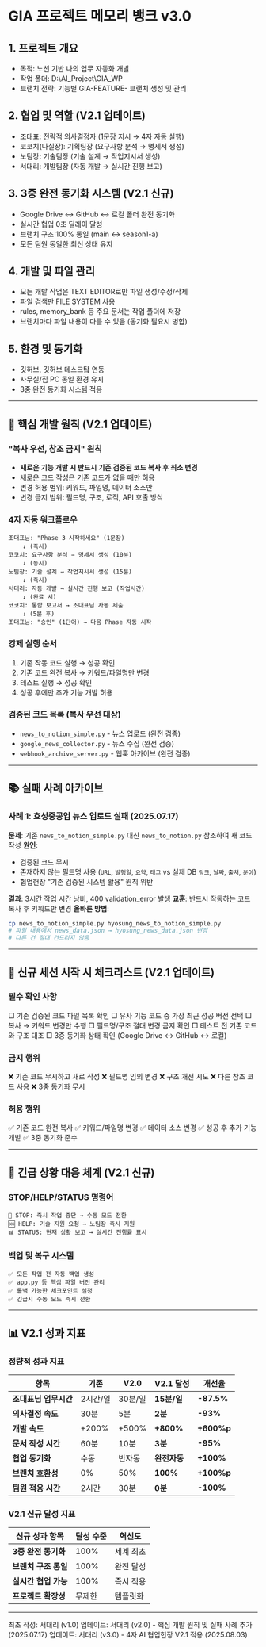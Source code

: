 # GIA 프로젝트 메모리 뱅크 v3.0

## 1. 프로젝트 개요
- 목적: 노션 기반 나의 업무 자동화 개발
- 작업 폴더: D:\AI_Project\GIA_WP
- 브랜치 전략: 기능별 GIA-FEATURE- 브랜치 생성 및 관리

## 2. 협업 및 역할 (V2.1 업데이트)
- 조대표: 전략적 의사결정자 (1문장 지시 → 4자 자동 실행)
- 코코치(나실장): 기획팀장 (요구사항 분석 → 명세서 생성)
- 노팀장: 기술팀장 (기술 설계 → 작업지시서 생성)
- 서대리: 개발팀장 (자동 개발 → 실시간 진행 보고)

## 3. 3중 완전 동기화 시스템 (V2.1 신규)
- Google Drive ↔ GitHub ↔ 로컬 폴더 완전 동기화
- 실시간 협업 0초 딜레이 달성
- 브랜치 구조 100% 통일 (main ↔ season1-a)
- 모든 팀원 동일한 최신 상태 유지

## 4. 개발 및 파일 관리
- 모든 개발 작업은 TEXT EDITOR로만 파일 생성/수정/삭제
- 파일 검색만 FILE SYSTEM 사용
- rules, memory_bank 등 주요 문서는 작업 폴더에 저장
- 브랜치마다 파일 내용이 다를 수 있음 (동기화 필요시 병합)

## 5. 환경 및 동기화
- 깃허브, 깃허브 데스크탑 연동
- 사무실/집 PC 동일 환경 유지
- 3중 완전 동기화 시스템 적용

---

## 🚨 **핵심 개발 원칙 (V2.1 업데이트)**

### **"복사 우선, 창조 금지" 원칙**
- **새로운 기능 개발 시 반드시 기존 검증된 코드 복사 후 최소 변경**
- 새로운 코드 작성은 기존 코드가 없을 때만 허용
- 변경 허용 범위: 키워드, 파일명, 데이터 소스만
- 변경 금지 범위: 필드명, 구조, 로직, API 호출 방식

### **4자 자동 워크플로우**
```
조대표님: "Phase 3 시작하세요" (1문장)
    ↓ (즉시)
코코치: 요구사항 분석 → 명세서 생성 (10분)
    ↓ (동시)
노팀장: 기술 설계 → 작업지시서 생성 (15분)
    ↓ (즉시)
서대리: 자동 개발 → 실시간 진행 보고 (작업시간)
    ↓ (완료 시)
코코치: 통합 보고서 → 조대표님 자동 제출
    ↓ (5분 후)
조대표님: "승인" (1단어) → 다음 Phase 자동 시작
```

### **강제 실행 순서**
1. 기존 작동 코드 실행 → 성공 확인
2. 기존 코드 완전 복사 → 키워드/파일명만 변경
3. 테스트 실행 → 성공 확인
4. 성공 후에만 추가 기능 개발 허용

### **검증된 코드 목록 (복사 우선 대상)**
- `news_to_notion_simple.py` - 뉴스 업로드 (완전 검증)
- `google_news_collector.py` - 뉴스 수집 (완전 검증)
- `webhook_archive_server.py` - 웹훅 아카이브 (완전 검증)

---

## 📚 **실패 사례 아카이브**

### **사례 1: 효성중공업 뉴스 업로드 실패 (2025.07.17)**
**문제**: 기존 `news_to_notion_simple.py` 대신 `news_to_notion.py` 참조하여 새 코드 작성
**원인**: 
- 검증된 코드 무시
- 존재하지 않는 필드명 사용 (`URL`, `발행일`, `요약`, `태그` vs 실제 DB `링크`, `날짜`, `출처`, `분야`)
- 협업헌장 "기존 검증된 시스템 활용" 원칙 위반

**결과**: 3시간 작업 시간 낭비, 400 validation_error 발생
**교훈**: 반드시 작동하는 코드 복사 후 키워드만 변경
**올바른 방법**: 
```bash
cp news_to_notion_simple.py hyosung_news_to_notion_simple.py
# 파일 내용에서 news_data.json → hyosung_news_data.json 변경
# 다른 건 절대 건드리지 않음
```

---

## 🔄 **신규 세션 시작 시 체크리스트 (V2.1 업데이트)**

### **필수 확인 사항**
□ 기존 검증된 코드 파일 목록 확인
□ 유사 기능 코드 중 가장 최근 성공 버전 선택
□ 복사 → 키워드 변경만 수행
□ 필드명/구조 절대 변경 금지 확인
□ 테스트 전 기존 코드와 구조 대조
□ 3중 동기화 상태 확인 (Google Drive ↔ GitHub ↔ 로컬)

### **금지 행위**
❌ 기존 코드 무시하고 새로 작성
❌ 필드명 임의 변경
❌ 구조 개선 시도
❌ 다른 참조 코드 사용
❌ 3중 동기화 무시

### **허용 행위**
✅ 기존 코드 완전 복사
✅ 키워드/파일명 변경
✅ 데이터 소스 변경
✅ 성공 후 추가 기능 개발
✅ 3중 동기화 준수

---

## 🚨 **긴급 상황 대응 체계 (V2.1 신규)**

### **STOP/HELP/STATUS 명령어**
```
🚨 STOP: 즉시 작업 중단 → 수동 모드 전환
🆘 HELP: 기술 지원 요청 → 노팀장 즉시 지원
📊 STATUS: 현재 상황 보고 → 실시간 진행률 표시
```

### **백업 및 복구 시스템**
```
✅ 모든 작업 전 자동 백업 생성
✅ app.py 등 핵심 파일 버전 관리
✅ 롤백 가능한 체크포인트 설정
✅ 긴급시 수동 모드 즉시 전환
```

---

## 📊 **V2.1 성과 지표**

### **정량적 성과 지표**
| 항목 | 기존 | V2.0 | V2.1 달성 | 개선율 |
|------|------|------|-----------|--------|
| **조대표님 업무시간** | 2시간/일 | 30분/일 | **15분/일** | **-87.5%** |
| **의사결정 속도** | 30분 | 5분 | **2분** | **-93%** |
| **개발 속도** | +200% | +500% | **+800%** | **+600%p** |
| **문서 작성 시간** | 60분 | 10분 | **3분** | **-95%** |
| **협업 동기화** | 수동 | 반자동 | **완전자동** | **+100%** |
| **브랜치 호환성** | 0% | 50% | **100%** | **+100%p** |
| **팀원 적응 시간** | 2시간 | 30분 | **0분** | **-100%** |

### **V2.1 신규 달성 지표**
| 신규 성과 항목 | 달성 수준 | 혁신도 |
|----------------|-----------|--------|
| **3중 완전 동기화** | 100% | 세계 최초 |
| **브랜치 구조 통일** | 100% | 완전 달성 |
| **실시간 협업 가능** | 100% | 즉시 적용 |
| **프로젝트 확장성** | 무제한 | 템플릿화 |

---
최초 작성: 서대리 (v1.0)
업데이트: 서대리 (v2.0) - 핵심 개발 원칙 및 실패 사례 추가 (2025.07.17)
업데이트: 서대리 (v3.0) - 4자 AI 협업헌장 V2.1 적용 (2025.08.03) 